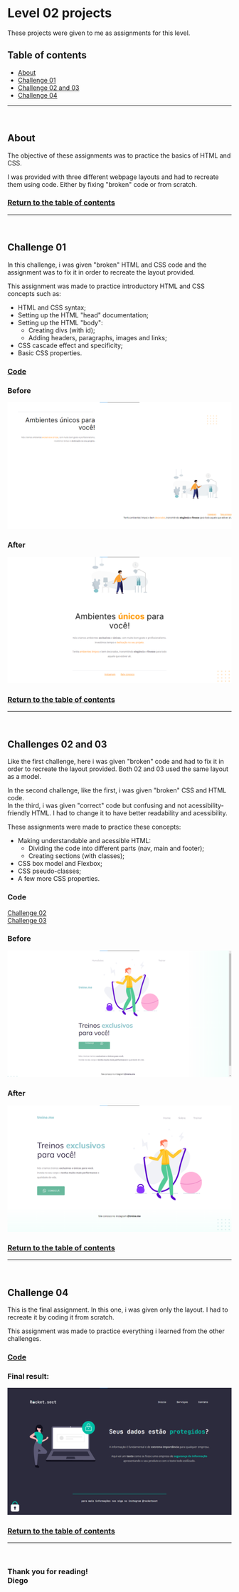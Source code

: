 # **Level 02 projects**
These projects were given to me as assignments for this level.

## Table of contents
- [About](#about)
- [Challenge 01](#challenge-01)
- [Challenge 02 and 03](#challenges-02-and-03)
- [Challenge 04](#challenge-04)

---
<br/>

## About
The objective of these assignments was to practice the basics of HTML and CSS.

I was provided with three different webpage layouts and had to recreate them using code. Either by fixing "broken" code or from scratch.

### [Return to the table of contents](#table-of-contents)

---
<br/>

## Challenge 01
In this challenge, i was given "broken" HTML and CSS code and the assignment was to fix it in order to recreate the layout provided.

This assignment was made to practice introductory HTML and CSS concepts such as:
- HTML and CSS syntax;
- Setting up the HTML "head" documentation;
- Setting up the HTML "body":
	- Creating divs (with id);
	- Adding headers, paragraphs, images and links;
- CSS cascade effect and specificity;
- Basic CSS properties.

### [Code](./Challenge%2001/)

### Before
![Before](./Challenge%2001/Layout/Challenge_01_before.png)

### After
![After](./Challenge%2001/Layout/Challenge_01.png)

### [Return to the table of contents](#table-of-contents)

---
<br/>

## Challenges 02 and 03
Like the first challenge, here i was given "broken" code and had to fix it in order to recreate the layout provided. Both 02 and 03 used the same layout as a model.

In the second challenge, like the first, i was given "broken" CSS and HTML code.</br> 
In the third, i was given "correct" code but confusing and not acessibility-friendly HTML. I had to change it to have better readability and acessibility.

These assignments were made to practice these concepts:
- Making understandable and acessible HTML:
	- Dividing the code into different parts (nav, main and footer);
	- Creating sections (with classes);
- CSS box model and Flexbox;
- CSS pseudo-classes;
- A few more CSS properties.

### Code
[Challenge 02](./Challenge%2002/)<br/>
[Challenge 03](./Challenge%2003/)

### Before
![Before](./Challenge%2002/Layout/Challenge_02_before.png)

### After
![After](./Challenge%2002/Layout/Challenge_02.png)

### [Return to the table of contents](#table-of-contents)

---
<br/>

## Challenge 04
This is the final assignment. In this one, i was given only the layout. I had to recreate it by coding it from scratch.

This assignment was made to practice everything i learned from the other challenges.

### [Code](./Challenge%2004/)

### Final result:
![Final result](./Challenge%2004/Layout/Challenge_04.png)

### [Return to the table of contents](#table-of-contents)

---
<br/>

### **Thank you for reading!**<br/>Diego
